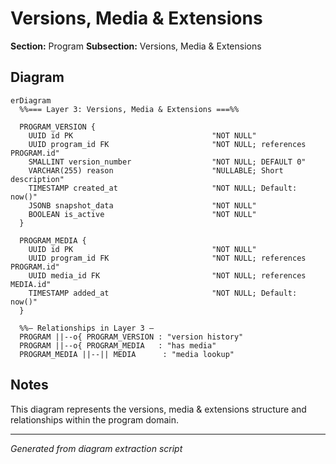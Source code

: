 # Versions, Media & Extensions

**Section:** Program
**Subsection:** Versions, Media & Extensions

## Diagram

```mermaid
erDiagram
  %%=== Layer 3: Versions, Media & Extensions ===%%

  PROGRAM_VERSION {
    UUID id PK                               "NOT NULL"
    UUID program_id FK                       "NOT NULL; references PROGRAM.id"
    SMALLINT version_number                  "NOT NULL; DEFAULT 0"
    VARCHAR(255) reason                      "NULLABLE; Short description"
    TIMESTAMP created_at                     "NOT NULL; Default: now()"
    JSONB snapshot_data                      "NOT NULL"
    BOOLEAN is_active                        "NOT NULL"
  }

  PROGRAM_MEDIA {
    UUID id PK                               "NOT NULL"
    UUID program_id FK                       "NOT NULL; references PROGRAM.id"
    UUID media_id FK                         "NOT NULL; references MEDIA.id"
    TIMESTAMP added_at                       "NOT NULL; Default: now()"
  }

  %%— Relationships in Layer 3 —
  PROGRAM ||--o{ PROGRAM_VERSION : "version history"
  PROGRAM ||--o{ PROGRAM_MEDIA   : "has media"
  PROGRAM_MEDIA ||--|| MEDIA      : "media lookup"

```

## Notes

This diagram represents the versions, media & extensions structure and relationships within the program domain.

---
*Generated from diagram extraction script*
